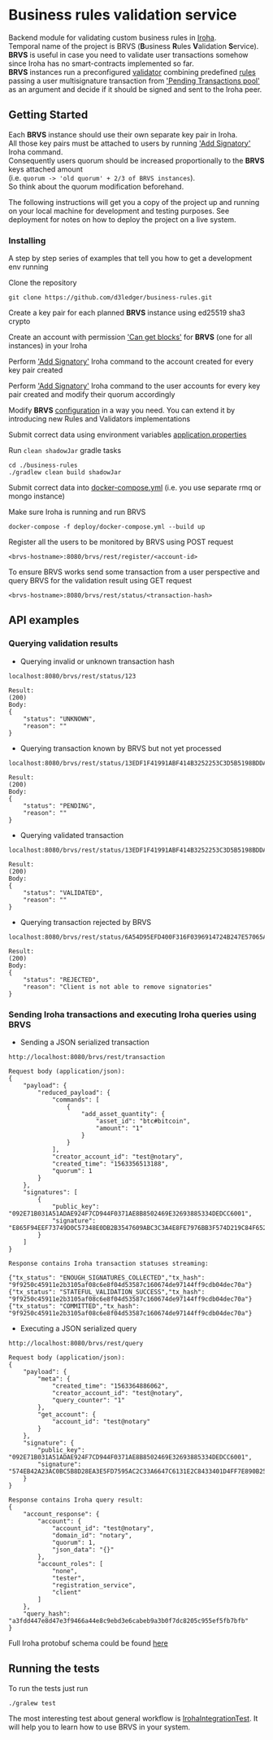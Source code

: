 # Business rules validation service

Backend module for validating custom business rules in [Iroha](https://github.com/hyperledger/iroha).<br/>
Temporal name of the project is BRVS (**B**usiness **R**ules **V**alidation **S**ervice).
**BRVS** is useful in case you need to validate user transactions somehow since Iroha has no smart-contracts implemented so far.<br/>
**BRVS** instances run a preconfigured [validator](./brvs-rules/src/main/java/iroha/validation/validators/Validator.java) combining predefined [rules](./brvs-rules/src/main/java/iroha/validation/rules/Rule.java) passing a user multisignature transaction from ['Pending Transactions pool'](https://iroha.readthedocs.io/en/latest/api/queries.html#get-pending-transactions) as an argument and decide if it should be signed and sent to the Iroha peer.

## Getting Started

Each **BRVS** instance should use their own separate key pair in Iroha.<br/>
All those key pairs must be attached to users by running ['Add Signatory'](https://iroha.readthedocs.io/en/latest/api/commands.html#add-signatory) Iroha command.<br/>
Consequently users quorum should be increased proportionally to the **BRVS** keys attached amount<br/> (i.e. `quorum -> 'old quorum' + 2/3 of BRVS instances`).<br/>
So think about the quorum modification beforehand.

The following instructions will get you a copy of the project up and running on your local machine for development and testing purposes. See deployment for notes on how to deploy the project on a live system.

### Installing

A step by step series of examples that tell you how to get a development env running

Clone the repository

```
git clone https://github.com/d3ledger/business-rules.git
```

Create a key pair for each planned **BRVS** instance using ed25519 sha3 crypto

Create an account with permission ['Can get blocks'](https://iroha.readthedocs.io/en/latest/maintenance/permissions.html#block-stream) for **BRVS** (one for all instances) in your Iroha

Perform ['Add Signatory'](https://iroha.readthedocs.io/en/latest/api/commands.html#add-signatory) Iroha command to the account created for every key pair created

Perform ['Add Signatory'](https://iroha.readthedocs.io/en/latest/api/commands.html#add-signatory) Iroha command to the user accounts for every key pair created and modify their quorum accordingly

Modify **BRVS** [configuration](./config/context/spring-context.xml) in a way you need. You can extend it by introducing new Rules and Validators implementations

Submit correct data using environment variables [application.properties](brvs-core/src/main/resources/application.properties)

Run `clean shadowJar` gradle tasks

```
cd ./business-rules
./gradlew clean build shadowJar
```

Submit correct data into [docker-compose.yml](./deploy/docker-compose.yml) (i.e. you use separate rmq or mongo instance)

Make sure Iroha is running and run BRVS
```
docker-compose -f deploy/docker-compose.yml --build up
```

Register all the users to be monitored by BRVS using POST request
```
<brvs-hostname>:8080/brvs/rest/register/<account-id>
```

To ensure BRVS works send some transaction from a user perspective and query BRVS for the validation result using GET request
```
<brvs-hostname>:8080/brvs/rest/status/<transaction-hash>
```

## API examples
### Querying validation results
- Querying invalid or unknown transaction hash
```
localhost:8080/brvs/rest/status/123

Result:
(200)
Body:
{
    "status": "UNKNOWN",
    "reason": ""
}
```
- Querying transaction known by BRVS but not yet processed
```
localhost:8080/brvs/rest/status/13EDF1F41991ABF414B3252253C3D5B5198BDDAAFCCB181BFB334758C3C4ABEA

Result:
(200)
Body:
{
    "status": "PENDING",
    "reason": ""
}
```
- Querying validated transaction
```
localhost:8080/brvs/rest/status/13EDF1F41991ABF414B3252253C3D5B5198BDDAAFCCB181BFB334758C3C4ABEA

Result:
(200)
Body:
{
    "status": "VALIDATED",
    "reason": ""
}
```
- Querying transaction rejected by BRVS
```
localhost:8080/brvs/rest/status/6A54D95EFD400F316F0396914724B247E57065A66CABFD86427EA73BEFA886AC

Result:
(200)
Body:
{
    "status": "REJECTED",
    "reason": "Client is not able to remove signatories"
}
```

### Sending Iroha transactions and executing Iroha queries using BRVS
- Sending a JSON serialized transaction
```
http://localhost:8080/brvs/rest/transaction

Request body (application/json):
{
    "payload": {
        "reduced_payload": {
            "commands": [
                {
                    "add_asset_quantity": {
                        "asset_id": "btc#bitcoin",
                        "amount": "1"
                    }
                }
            ],
            "creator_account_id": "test@notary",
            "created_time": "1563356513188",
            "quorum": 1
        }
    },
    "signatures": [
        {
            "public_key": "092E71B031A51ADAE924F7CD944F0371AE8B8502469E32693885334DEDCC6001",
            "signature": "E865F94EEF73749D0C57348E0DB2B3547609ABC3C3A4E8FE7976BB3F574D219C84F652B32AF6DFF2412E32AFBCD70CC6C728F9065B10BC43E712AB0B4D46F009"
        }
    ]
}

Response contains Iroha transaction statuses streaming:

{"tx_status": "ENOUGH_SIGNATURES_COLLECTED","tx_hash": "9f9250c45911e2b3105af08c6e8f04d53587c160674de97144ff9cdb04dec70a"}
{"tx_status": "STATEFUL_VALIDATION_SUCCESS","tx_hash": "9f9250c45911e2b3105af08c6e8f04d53587c160674de97144ff9cdb04dec70a"}
{"tx_status": "COMMITTED","tx_hash": "9f9250c45911e2b3105af08c6e8f04d53587c160674de97144ff9cdb04dec70a"}

```

- Executing a JSON serialized query
```
http://localhost:8080/brvs/rest/query

Request body (application/json):
{
    "payload": {
        "meta": {
            "created_time": "1563364886062",
            "creator_account_id": "test@notary",
            "query_counter": "1"
        },
        "get_account": {
            "account_id": "test@notary"
        }
    },
    "signature": {
        "public_key": "092E71B031A51ADAE924F7CD944F0371AE8B8502469E32693885334DEDCC6001",
        "signature": "574EB42A23AC0BC5B8D28EA3E5FD7595AC2C33A6647C6131E2C8433401D4FF7E890B25F920D35A96FA0622881153FF4044140C03F710C5BF1D1185A29748B809"
    }
}

Response contains Iroha query result:
{
    "account_response": {
        "account": {
            "account_id": "test@notary",
            "domain_id": "notary",
            "quorum": 1,
            "json_data": "{}"
        },
        "account_roles": [
            "none",
            "tester",
            "registration_service",
            "client"
        ]
    },
    "query_hash": "a3fdd447e8d47e3f9466a44e8c9ebd3e6cabeb9a3b0f7dc8205c955ef5fb7bfb"
}

```

Full Iroha protobuf schema could be found [here](https://github.com/hyperledger/iroha/tree/master/shared_model/schema)

## Running the tests

To run the tests just run
```
./gralew test
```
The most interesting test about general workflow is [IrohaIntegrationTest](./brvs-core/src/test/java/iroha/validation/behavior/IrohaIntegrationTest.java). It will help you to learn how to use BRVS in your system.

